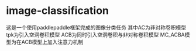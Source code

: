 # image-classification
这是一个使用paddlepaddle框架完成的图像分类任务
其中AC为非对称卷积模型
tpk为引入空洞卷积模型
ACB为同时引入空洞卷积与非对称卷积模型
MC_ACBA模型为在ACB模型上加入注意力机制
